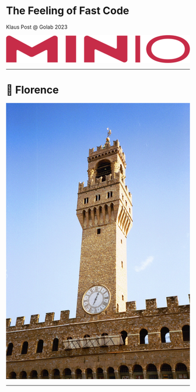 <!-- 
theme: gaia
class: 
    - lead
-->

<style>
  :root {
    --color-background: #012b35;
    --color-foreground: #edf7f7;
    --color-highlight: #c72e49;
    --color-dimmed: #132742;
  }
</style>

# The Feeling of Fast Code

Klaus Post @ Golab 2023

![h:30px](img/minio.png)


---

# 💓 Florence

![bg right:35% brightness:0.75 Chris Yunker](img/florence.jpg)

<!-- HTML comment recognizes as a presenter note per pages. -->

---

